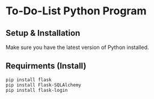 # To-Do-List Python Program





## Setup & Installation 

Make sure you have the latest version of Python installed.


## Requirments (Install)
```
pip install flask
pip install Flask-SQLAlchemy
pip install flask-login

```
